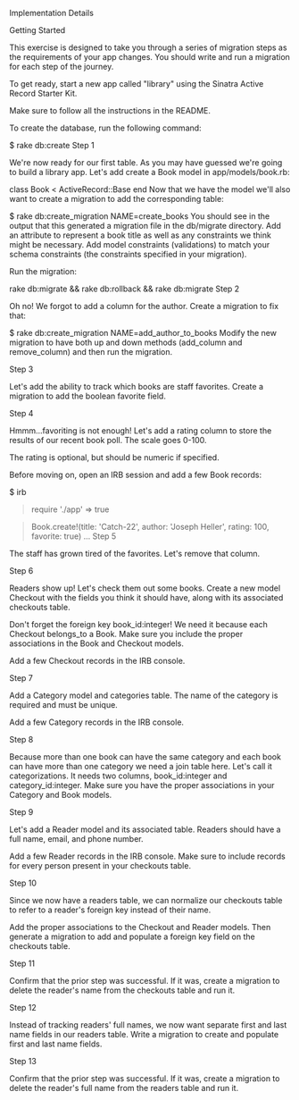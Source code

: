 Implementation Details

Getting Started

This exercise is designed to take you through a series of migration steps as the requirements of your app changes. You should write and run a migration for each step of the journey.

To get ready, start a new app called "library" using the Sinatra Active Record Starter Kit.

Make sure to follow all the instructions in the README.

To create the database, run the following command:

$ rake db:create
Step 1

We're now ready for our first table. As you may have guessed we're going to build a library app. Let's add create a Book model in app/models/book.rb:

class Book < ActiveRecord::Base
end
Now that we have the model we'll also want to create a migration to add the corresponding table:

$ rake db:create_migration NAME=create_books
You should see in the output that this generated a migration file in the db/migrate directory. Add an attribute to represent a book title as well as any constraints we think might be necessary. Add model constraints (validations) to match your schema constraints (the constraints specified in your migration).

Run the migration:

rake db:migrate && rake db:rollback && rake db:migrate
Step 2

Oh no! We forgot to add a column for the author. Create a migration to fix that:

$ rake db:create_migration NAME=add_author_to_books
Modify the new migration to have both up and down methods (add_column and remove_column) and then run the migration.

Step 3

Let's add the ability to track which books are staff favorites. Create a migration to add the boolean favorite field.

Step 4

Hmmm...favoriting is not enough! Let's add a rating column to store the results of our recent book poll. The scale goes 0-100.

The rating is optional, but should be numeric if specified.

Before moving on, open an IRB session and add a few Book records:

$ irb

> require './app'
 => true

> Book.create!(title: 'Catch-22', author: 'Joseph Heller', rating: 100, favorite: true)
 ...
Step 5

The staff has grown tired of the favorites. Let's remove that column.

Step 6

Readers show up! Let's check them out some books. Create a new model Checkout with the fields you think it should have, along with its associated checkouts table.

Don't forget the foreign key book_id:integer! We need it because each Checkout belongs_to a Book. Make sure you include the proper associations in the Book and Checkout models.

Add a few Checkout records in the IRB console.

Step 7

Add a Category model and categories table. The name of the category is required and must be unique.

Add a few Category records in the IRB console.

Step 8

Because more than one book can have the same category and each book can have more than one category we need a join table here. Let's call it categorizations. It needs two columns, book_id:integer and category_id:integer. Make sure you have the proper associations in your Category and Book models.

Step 9

Let's add a Reader model and its associated table. Readers should have a full name, email, and phone number.

Add a few Reader records in the IRB console. Make sure to include records for every person present in your checkouts table.

Step 10

Since we now have a readers table, we can normalize our checkouts table to refer to a reader's foreign key instead of their name.

Add the proper associations to the Checkout and Reader models. Then generate a migration to add and populate a foreign key field on the checkouts table.

Step 11

Confirm that the prior step was successful. If it was, create a migration to delete the reader's name from the checkouts table and run it.

Step 12

Instead of tracking readers' full names, we now want separate first and last name fields in our readers table. Write a migration to create and populate first and last name fields.

Step 13

Confirm that the prior step was successful. If it was, create a migration to delete the reader's full name from the readers table and run it.

